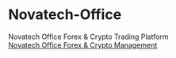 # Novatech-Office
Novatech Office Forex &amp; Crypto Trading Platform
<br>
<a href="https://novatechoffice.com/" target="_blank">Novatech Office Forex & Crypto Management</a>
